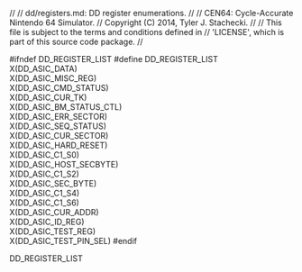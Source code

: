 //
// dd/registers.md: DD register enumerations.
//
// CEN64: Cycle-Accurate Nintendo 64 Simulator.
// Copyright (C) 2014, Tyler J. Stachecki.
//
// This file is subject to the terms and conditions defined in
// 'LICENSE', which is part of this source code package.
//

#ifndef DD_REGISTER_LIST
#define DD_REGISTER_LIST \
  X(DD_ASIC_DATA) \
  X(DD_ASIC_MISC_REG) \
  X(DD_ASIC_CMD_STATUS) \
  X(DD_ASIC_CUR_TK) \
  X(DD_ASIC_BM_STATUS_CTL) \
  X(DD_ASIC_ERR_SECTOR) \
  X(DD_ASIC_SEQ_STATUS) \
  X(DD_ASIC_CUR_SECTOR) \
  X(DD_ASIC_HARD_RESET) \
  X(DD_ASIC_C1_S0) \
  X(DD_ASIC_HOST_SECBYTE) \
  X(DD_ASIC_C1_S2) \
  X(DD_ASIC_SEC_BYTE) \
  X(DD_ASIC_C1_S4) \
  X(DD_ASIC_C1_S6) \
  X(DD_ASIC_CUR_ADDR) \
  X(DD_ASIC_ID_REG) \
  X(DD_ASIC_TEST_REG) \
  X(DD_ASIC_TEST_PIN_SEL)
#endif

DD_REGISTER_LIST

